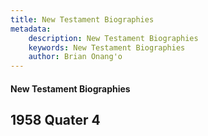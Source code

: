 ```yaml
---
title: New Testament Biographies
metadata:
    description: New Testament Biographies
    keywords: New Testament Biographies
    author: Brian Onang'o
---
```


#### New Testament Biographies

## 1958 Quater 4
